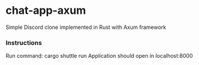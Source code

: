 # chat-app-axum
Simple Discord clone implemented in Rust with Axum framework

### Instructions

Run command: cargo shuttle run
Application should open in localhost:8000
